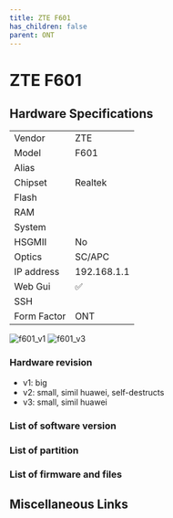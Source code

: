 ```yaml
---
title: ZTE F601 
has_children: false
parent: ONT
---
```


# ZTE F601

## Hardware Specifications

|          |               |
|----------|---------------|
| Vendor   | ZTE        |
| Model    | F601      |
| Alias | |
| Chipset  | Realtek |
| Flash |  |
| RAM |   |
| System |   |
| HSGMII | No |
| Optics | SC/APC |
| IP address | 192.168.1.1  |
| Web Gui | ✅   |
| SSH | |
| Form Factor | ONT |

![f601_v1](../../assets/img/f601_v1.jpg)
![f601_v3](../../assets/img/f601_v3.jpg)


### Hardware revision
- v1: big
- v2: small, simil huawei, self-destructs
- v3: small, simil huawei

### List of software version
### List of partition
### List of firmware and files
## Miscellaneous Links

